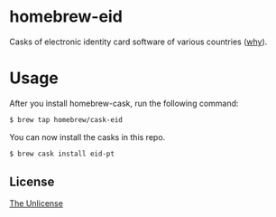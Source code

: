 # homebrew-eid
Casks of electronic identity card software of various countries ([why](https://github.com/Homebrew/homebrew-cask/issues/8033)).

# Usage

After you install homebrew-cask, run the following command:

```sh
$ brew tap homebrew/cask-eid
```

You can now install the casks in this repo.

```sh
$ brew cask install eid-pt
```

## License
[The Unlicense](http://unlicense.org/)

